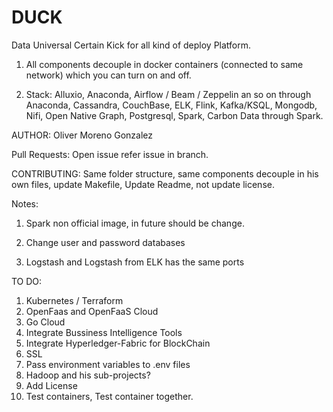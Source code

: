 # DUCK

Data Universal Certain Kick for all kind of deploy Platform.

1) All components decouple in docker containers (connected to same network) which you can turn on and off.

2) Stack: Alluxio, Anaconda, Airflow / Beam / Zeppelin an so on through Anaconda, Cassandra, CouchBase, ELK, Flink, Kafka/KSQL, Mongodb, Nifi, Open Native Graph, Postgresql, Spark, Carbon Data through Spark.

AUTHOR:
Oliver Moreno Gonzalez

Pull Requests:
Open issue refer issue in branch.

CONTRIBUTING:
Same folder structure, same components decouple in his own files, update Makefile, Update Readme, not update license.


Notes:

1) Spark non official image, in future should be change.

2) Change user and password databases

3) Logstash and Logstash  from ELK has the same ports

TO DO:
1) Kubernetes / Terraform
2) OpenFaas and OpenFaaS Cloud
3) Go Cloud 
4) Integrate Bussiness Intelligence Tools
5) Integrate Hyperledger-Fabric for BlockChain
6) SSL
7) Pass environment variables to .env files
8) Hadoop and his sub-projects?
9) Add License
10) Test containers, Test container together.